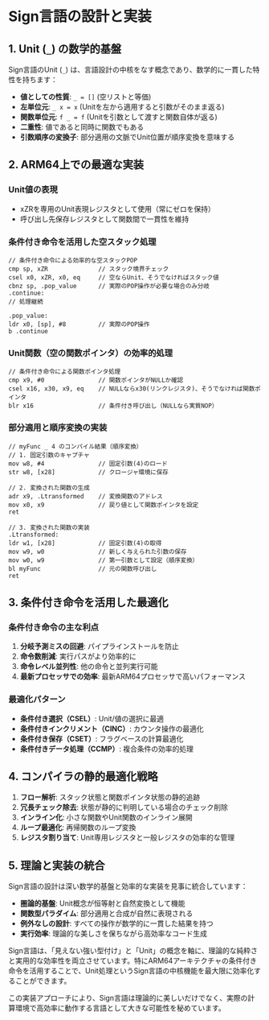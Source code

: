 # Sign言語の設計と実装

## 1. Unit (`_`) の数学的基盤

Sign言語のUnit (`_`) は、言語設計の中核をなす概念であり、数学的に一貫した特性を持ちます：

- **値としての性質**: `_ = []` (空リストと等価)
- **左単位元**: `_ x = x` (Unitを左から適用すると引数がそのまま返る)
- **関数単位元**: `f _ = f` (Unitを引数として渡すと関数自体が返る)
- **二重性**: 値であると同時に関数でもある
- **引数順序の変換子**: 部分適用の文脈でUnit位置が順序変換を意味する

## 2. ARM64上での最適な実装

### Unit値の表現
- xZRを専用のUnit表現レジスタとして使用（常にゼロを保持）
- 呼び出し先保存レジスタとして関数間で一貫性を維持

### 条件付き命令を活用した空スタック処理
```assembly
// 条件付き命令による効率的な空スタックPOP
cmp sp, xZR              // スタック境界チェック
csel x0, xZR, x0, eq     // 空ならUnit、そうでなければスタック値
cbnz sp, .pop_value      // 実際のPOP操作が必要な場合のみ分岐
.continue:
// 処理継続

.pop_value:
ldr x0, [sp], #8         // 実際のPOP操作
b .continue
```

### Unit関数（空の関数ポインタ）の効率的処理
```assembly
// 条件付き命令による関数ポインタ処理
cmp x9, #0               // 関数ポインタがNULLか確認
csel x16, x30, x9, eq    // NULLならx30(リンクレジスタ)、そうでなければ関数ポインタ
blr x16                  // 条件付き呼び出し（NULLなら実質NOP）
```

### 部分適用と順序変換の実装
```assembly
// myFunc _ 4 のコンパイル結果（順序変換）
// 1. 固定引数のキャプチャ
mov w8, #4               // 固定引数(4)のロード
str w8, [x28]            // クロージャ環境に保存

// 2. 変換された関数の生成
adr x9, .Ltransformed    // 変換関数のアドレス
mov x0, x9               // 戻り値として関数ポインタを設定
ret

// 3. 変換された関数の実装
.Ltransformed:
ldr w1, [x28]            // 固定引数(4)の取得
mov w9, w0               // 新しく与えられた引数の保存
mov w0, w9               // 第一引数として設定（順序変換）
bl myFunc                // 元の関数呼び出し
ret
```

## 3. 条件付き命令を活用した最適化

### 条件付き命令の主な利点
1. **分岐予測ミスの回避**: パイプラインストールを防止
2. **命令数削減**: 実行パスがより効率的に
3. **命令レベル並列性**: 他の命令と並列実行可能
4. **最新プロセッサでの効率**: 最新ARM64プロセッサで高いパフォーマンス

### 最適化パターン
- **条件付き選択（CSEL）**: Unit/値の選択に最適
- **条件付きインクリメント（CINC）**: カウンタ操作の最適化
- **条件付き保存（CSET）**: フラグベースの計算最適化
- **条件付きデータ処理（CCMP）**: 複合条件の効率的処理

## 4. コンパイラの静的最適化戦略

1. **フロー解析**: スタック状態と関数ポインタ状態の静的追跡
2. **冗長チェック除去**: 状態が静的に判明している場合のチェック削除
3. **インライン化**: 小さな関数やUnit関数のインライン展開
4. **ループ最適化**: 再帰関数のループ変換
5. **レジスタ割り当て**: Unit専用レジスタと一般レジスタの効率的な管理

## 5. 理論と実装の統合

Sign言語の設計は深い数学的基盤と効率的な実装を見事に統合しています：

- **圏論的基盤**: Unit概念が恒等射と自然変換として機能
- **関数型パラダイム**: 部分適用と合成が自然に表現される
- **例外なしの設計**: すべての操作が数学的に一貫した結果を持つ
- **実行効率**: 理論的な美しさを保ちながら高効率なコード生成

Sign言語は、「見えない強い型付け」と「Unit」の概念を軸に、理論的な純粋さと実用的な効率性を両立させています。特にARM64アーキテクチャの条件付き命令を活用することで、Unit処理というSign言語の中核機能を最大限に効率化することができます。

この実装アプローチにより、Sign言語は理論的に美しいだけでなく、実際の計算環境で高効率に動作する言語として大きな可能性を秘めています。